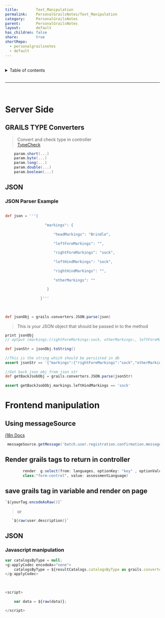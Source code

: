```yaml
---
title:        Text_Manipulation
permalink:    PersonalGrailsNotes/Text_Manipulation
category:     PersonalGrailsNotes
parent:       PersonalGrailsNotes
layout:       default
has_children: false
share:        true
shortRepo:
  - personalgrailsnotes
  - default    
---
```



<br/>    

<details markdown="block">    
<summary>    
Table of contents    
</summary>    
{: .text-delta }    
1. TOC    
{:toc}    
</details>    

<br/>    

***    

<br/>    

# Server Side

## GRAILS TYPE Converters

> Convert and check type in controller    
> [TypeCheck](http://docs.grails.org/latest/guide/theWebLayer.html#typeConverters)

  ``` groovy    
      param.short(...)    
      param.byte(...)    
      param.long(...)    
      param.double(...)    
      param.boolean(...)    
  ```    

## JSON

### JSON Parser Example

``` groovy    
    
def json = '''{    
    
                  "markings": {    
    
                      "headMarkings": "Brindle",    
    
                      "leftForeMarkings": "",    
    
                      "rightForeMarkings": "sock",    
    
                      "leftHindMarkings": "sock",    
    
                      "rightHindMarkings": "",    
    
                      "otherMarkings": ""    
    
                   }    
    
                }'''    
    
     
    
def jsonObj = grails.converters.JSON.parse(json)    
```    

> This is your JSON object that should be passed in to the method

``` groovy    
print jsonObj     
// optput [markings:[rightForeMarkings:sock, otherMarkings:, leftForeMarkings:, leftHindMarkings:sock, rightHindMarkings:, headMarkings:Brindle]]    
    
def jsonStr = jsonObj.toString()    
    
//This is the string which should be persisted in db    
assert jsonStr == '{"markings":{"rightForeMarkings":"sock","otherMarkings":"","leftForeMarkings":"","leftHindMarkings":"sock","rightHindMarkings":"","headMarkings":"Brindle"}}'    
    
//Get back json obj from json str    
def getBackJsobObj = grails.converters.JSON.parse(jsonStr)    
    
assert getBackJsobObj.markings.leftHindMarkings == 'sock'    
```    

# Frontend manipulation

## Using messageSource

[i18n Docs](https://docs.grails.org/4.0.1/guide/i18n.html)

``` groovy    
 messageSource.getMessage('batch.user.registration.confirmation.message', [jobId as String].toArray() , LocaleContextHolder.locale)    
```    

## Render grails tags to return in controller

``` groovy    
        render  g.select(from: languages, optionKey: "key" , optionValue: "value",  name: "languageChoice",    
        class:"form-control", value: assessmentLanguage)    
```    

## save grails tag in variable and render on page

``` groovy    
`${yourTag.encodeAsRaw()}`    
```    

> or

``` groovy    
   `${raw(user.description)}`    
```    

## JSON

### Javascript manipulation

``` javascript    
var catalogsByType = null;    
<g:applyCodec encodeAs="none">    
    catalogsByType = ${resultCatalogs.catalogsByType as grails.converters.JSON};    
</g:applyCodec>    
    
     
    
<script>    
    
    var data = ${raw(data)};    
    
</script>    
```